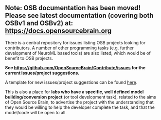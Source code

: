 ## Note: OSB documentation has been moved! Please see latest documentation (covering both OSBv1 and OSBv2) at: https://docs.opensourcebrain.org

There is a central repository for issues listing OSB projects looking for contributors. A number of other programming tasks (e.g. further development of NeuroML based tools) are also listed, which would be of benefit to OSB projects.

**See https://github.com/OpenSourceBrain/Contribute/issues for the current issues/project suggestions.**

A template for new issues/project suggestions can be found [here](https://github.com/OpenSourceBrain/Contribute/blob/master/CONTRIBUTING.md).

This is also a place for **labs who have a specific, well defined model building/conversion project** (or tool development task), related to the aims of Open Source Brain, to advertise the project with the understanding that they would be willing to help the developer complete the task, and that the model/code will be open to all.
